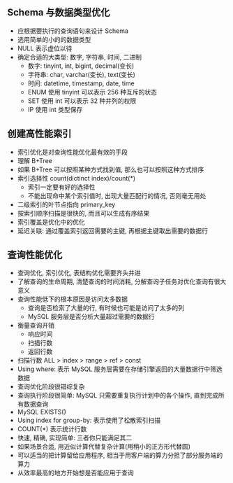 ## Schema 与数据类型优化

* 应根据要执行的查询语句来设计 Schema
* 选用简单的小的的数据类型
* NULL 表示虚位以待
* 确定合适的大类型: 数字, 字符串, 时间, 二进制
    * 数字: tinyint, int, bigint, decimal(变长)
    * 字符串: char, varchar(变长), text(变长)
    * 时间: datetime, timestamp, date, time
    * ENUM 使用 tinyint 可以表示 256 种互斥的状态
    * SET  使用 int 可以表示 32 种并列的权限
    * IP 使用 int 类型保存

## 创建高性能索引

* 索引优化是对查询性能优化最有效的手段
* 理解 B+Tree
* 如果 B+Tree 可以按照某种方式找到值, 那么也可以按照这种方式排序
* 索引选择性 count(dictinct index)/count(*) 
    * 索引一定要有好的选择性
    * 不能出现命中某个索引值时, 出现大量匹配行的情况, 否则毫无用处
* 二级索引的叶节点指向 primary_key
* 按索引顺序扫描是很快的, 而且可以生成有序结果
* 索引覆盖是优化中的优化
* 延迟关联: 通过覆盖索引返回需要的主键, 再根据主键取出需要的数据行

## 查询性能优化

* 查询优化, 索引优化, 表结构优化需要齐头并进
* 了解查询的生命周期, 清楚查询的时间消耗, 分解查询子任务对优化查询有很大意义
* 查询性能低下的根本原因是访问太多数据
    * 查询是否检索了大量的行, 有时候也可能是访问了太多的列
    * MySQL 服务层是否分析大量超过需要的数据行
* 衡量查询开销
    * 响应时间
    * 扫描行数
    * 返回行数
* 扫描行数 ALL > index > range > ref > const
* Using where: 表示 MySQL 服务层需要在存储引擎返回的大量数据行中筛选数据
* 查询优化阶段很错综复杂
* 查询执行阶段很简单: MySQL 只需要重复执行计划中的各个操作, 直到完成所有数据查询
* MySQL EXISTS()
* Using index for group-by: 表示使用了松散索引扫描
* COUNT(*) 表示统计行数
* 快速, 精确, 实现简单: 三者你只能满足其二
* 如果场景合适, 用近似计算代替复杂计算(用稍小的正方形代替圆)
* 可以适当的把计算留给应用程序, 相当于用客户端的算力分担了部分服务端的算力
* 从效率最高的地方开始想是否能应用于查询